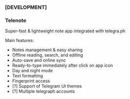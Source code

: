 ### [DEVELOPMENT]

### Telenote



Super-fast & lightweight note app integrated with telegra.ph

Main features:

- Notes management & easy sharing
- Offline reading, search, and editing
- Auto-save and online sync
- Ready-to-type immediately after click on app icon
- Day and night mode
- Text formatting
- Fingerprint access
- [?] Support of Telegram UI themes
- [?] Multiple telegraph accounts